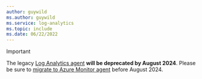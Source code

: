 ```yaml
---
author: guywild
ms.author: guywild
ms.service: log-analytics
ms.topic: include
ms.date: 06/22/2022
---
```


> [!IMPORTANT]
> The legacy [Log Analytics agent](./log-analytics-agent.md) **will be deprecated by August 2024**. Please be sure to [migrate to Azure Monitor agent](./azure-monitor-agent-migration.md) before August 2024. 
